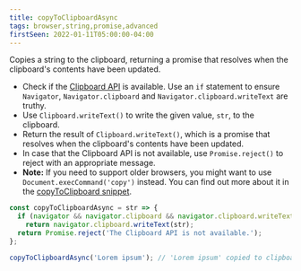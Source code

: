 ```yaml
---
title: copyToClipboardAsync
tags: browser,string,promise,advanced
firstSeen: 2022-01-11T05:00:00-04:00
---
```


Copies a string to the clipboard, returning a promise that resolves when the clipboard's contents have been updated.

- Check if the [Clipboard API](https://developer.mozilla.org/en-US/docs/Web/API/Clipboard_API) is available. Use an `if` statement to ensure `Navigator`, `Navigator.clipboard` and `Navigator.clipboard.writeText` are truthy.
- Use `Clipboard.writeText()` to write the given value, `str`, to the clipboard.
- Return the result of `Clipboard.writeText()`, which is a promise that resolves when the clipboard's contents have been updated.
- In case that the Clipboard API is not available, use `Promise.reject()` to reject with an appropriate message.
- **Note:** If you need to support older browsers, you might want to use `Document.execCommand('copy')` instead. You can find out more about it in the [copyToClipboard snippet](/js/s/copy-to-clipboard).

```js
const copyToClipboardAsync = str => {
  if (navigator && navigator.clipboard && navigator.clipboard.writeText)
    return navigator.clipboard.writeText(str);
  return Promise.reject('The Clipboard API is not available.');
};
```

```js
copyToClipboardAsync('Lorem ipsum'); // 'Lorem ipsum' copied to clipboard.
```
